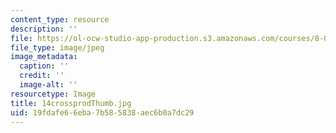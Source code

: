 ```yaml
---
content_type: resource
description: ''
file: https://ol-ocw-studio-app-production.s3.amazonaws.com/courses/8-02t-electricity-and-magnetism-spring-2005/19fdafe66eba7b585838aec6b0a7dc29_14crossprodThumb.jpg
file_type: image/jpeg
image_metadata:
  caption: ''
  credit: ''
  image-alt: ''
resourcetype: Image
title: 14crossprodThumb.jpg
uid: 19fdafe6-6eba-7b58-5838-aec6b0a7dc29
---
```

